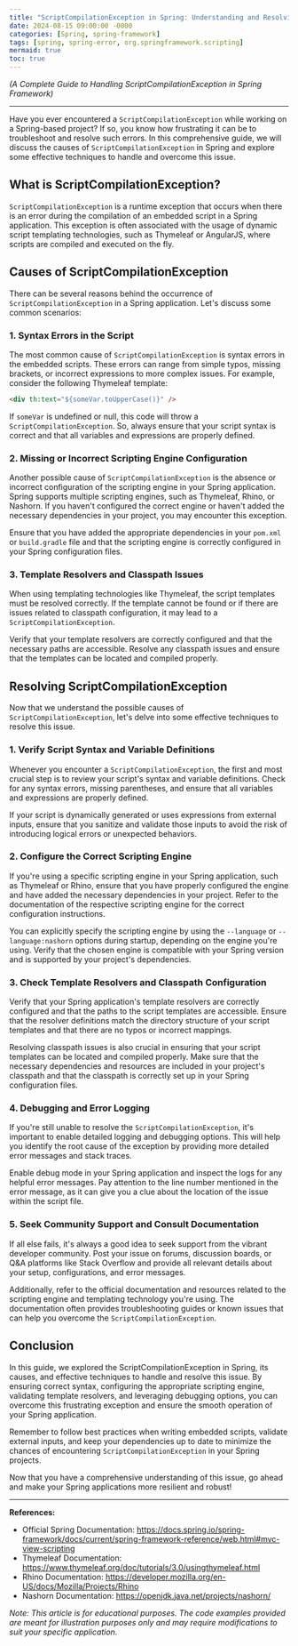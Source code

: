 ```yaml
---
title: "ScriptCompilationException in Spring: Understanding and Resolving the Issue"
date: 2024-08-15 09:00:00 -0000
categories: [Spring, spring-framework]
tags: [spring, spring-error, org.springframework.scripting]
mermaid: true
toc: true
---
```


_(A Complete Guide to Handling ScriptCompilationException in Spring Framework)_

---

Have you ever encountered a `ScriptCompilationException` while working on a Spring-based project? If so, you know how frustrating it can be to troubleshoot and resolve such errors. In this comprehensive guide, we will discuss the causes of `ScriptCompilationException` in Spring and explore some effective techniques to handle and overcome this issue.

## What is ScriptCompilationException?

`ScriptCompilationException` is a runtime exception that occurs when there is an error during the compilation of an embedded script in a Spring application. This exception is often associated with the usage of dynamic script templating technologies, such as Thymeleaf or AngularJS, where scripts are compiled and executed on the fly.

## Causes of ScriptCompilationException

There can be several reasons behind the occurrence of `ScriptCompilationException` in a Spring application. Let's discuss some common scenarios:

### 1. Syntax Errors in the Script

The most common cause of `ScriptCompilationException` is syntax errors in the embedded scripts. These errors can range from simple typos, missing brackets, or incorrect expressions to more complex issues. For example, consider the following Thymeleaf template:

```html
<div th:text="${someVar.toUpperCase()}" />
```

If `someVar` is undefined or null, this code will throw a `ScriptCompilationException`. So, always ensure that your script syntax is correct and that all variables and expressions are properly defined.

### 2. Missing or Incorrect Scripting Engine Configuration

Another possible cause of `ScriptCompilationException` is the absence or incorrect configuration of the scripting engine in your Spring application. Spring supports multiple scripting engines, such as Thymeleaf, Rhino, or Nashorn. If you haven't configured the correct engine or haven't added the necessary dependencies in your project, you may encounter this exception.

Ensure that you have added the appropriate dependencies in your `pom.xml` or `build.gradle` file and that the scripting engine is correctly configured in your Spring configuration files.

### 3. Template Resolvers and Classpath Issues

When using templating technologies like Thymeleaf, the script templates must be resolved correctly. If the template cannot be found or if there are issues related to classpath configuration, it may lead to a `ScriptCompilationException`.

Verify that your template resolvers are correctly configured and that the necessary paths are accessible. Resolve any classpath issues and ensure that the templates can be located and compiled properly.

## Resolving ScriptCompilationException

Now that we understand the possible causes of `ScriptCompilationException`, let's delve into some effective techniques to resolve this issue.

### 1. Verify Script Syntax and Variable Definitions

Whenever you encounter a `ScriptCompilationException`, the first and most crucial step is to review your script's syntax and variable definitions. Check for any syntax errors, missing parentheses, and ensure that all variables and expressions are properly defined.

If your script is dynamically generated or uses expressions from external inputs, ensure that you sanitize and validate those inputs to avoid the risk of introducing logical errors or unexpected behaviors.

### 2. Configure the Correct Scripting Engine

If you're using a specific scripting engine in your Spring application, such as Thymeleaf or Rhino, ensure that you have properly configured the engine and have added the necessary dependencies in your project. Refer to the documentation of the respective scripting engine for the correct configuration instructions.

You can explicitly specify the scripting engine by using the `--language` or `--language:nashorn` options during startup, depending on the engine you're using. Verify that the chosen engine is compatible with your Spring version and is supported by your project's dependencies.

### 3. Check Template Resolvers and Classpath Configuration

Verify that your Spring application's template resolvers are correctly configured and that the paths to the script templates are accessible. Ensure that the resolver definitions match the directory structure of your script templates and that there are no typos or incorrect mappings.

Resolving classpath issues is also crucial in ensuring that your script templates can be located and compiled properly. Make sure that the necessary dependencies and resources are included in your project's classpath and that the classpath is correctly set up in your Spring configuration files.

### 4. Debugging and Error Logging

If you're still unable to resolve the `ScriptCompilationException`, it's important to enable detailed logging and debugging options. This will help you identify the root cause of the exception by providing more detailed error messages and stack traces.

Enable debug mode in your Spring application and inspect the logs for any helpful error messages. Pay attention to the line number mentioned in the error message, as it can give you a clue about the location of the issue within the script file.

### 5. Seek Community Support and Consult Documentation

If all else fails, it's always a good idea to seek support from the vibrant developer community. Post your issue on forums, discussion boards, or Q&A platforms like Stack Overflow and provide all relevant details about your setup, configurations, and error messages.

Additionally, refer to the official documentation and resources related to the scripting engine and templating technology you're using. The documentation often provides troubleshooting guides or known issues that can help you overcome the `ScriptCompilationException`.

## Conclusion

In this guide, we explored the ScriptCompilationException in Spring, its causes, and effective techniques to handle and resolve this issue. By ensuring correct syntax, configuring the appropriate scripting engine, validating template resolvers, and leveraging debugging options, you can overcome this frustrating exception and ensure the smooth operation of your Spring application.

Remember to follow best practices when writing embedded scripts, validate external inputs, and keep your dependencies up to date to minimize the chances of encountering `ScriptCompilationException` in your Spring projects.

Now that you have a comprehensive understanding of this issue, go ahead and make your Spring applications more resilient and robust!

---

**References:**
- Official Spring Documentation: https://docs.spring.io/spring-framework/docs/current/spring-framework-reference/web.html#mvc-view-scripting
- Thymeleaf Documentation: https://www.thymeleaf.org/doc/tutorials/3.0/usingthymeleaf.html
- Rhino Documentation: https://developer.mozilla.org/en-US/docs/Mozilla/Projects/Rhino
- Nashorn Documentation: https://openjdk.java.net/projects/nashorn/

*Note: This article is for educational purposes. The code examples provided are meant for illustration purposes only and may require modifications to suit your specific application.*